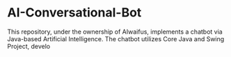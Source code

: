 # AI-Conversational-Bot
This repository, under the ownership of AIwaifus, implements a chatbot via Java-based Artificial Intelligence. The chatbot utilizes Core Java and Swing Project, develo